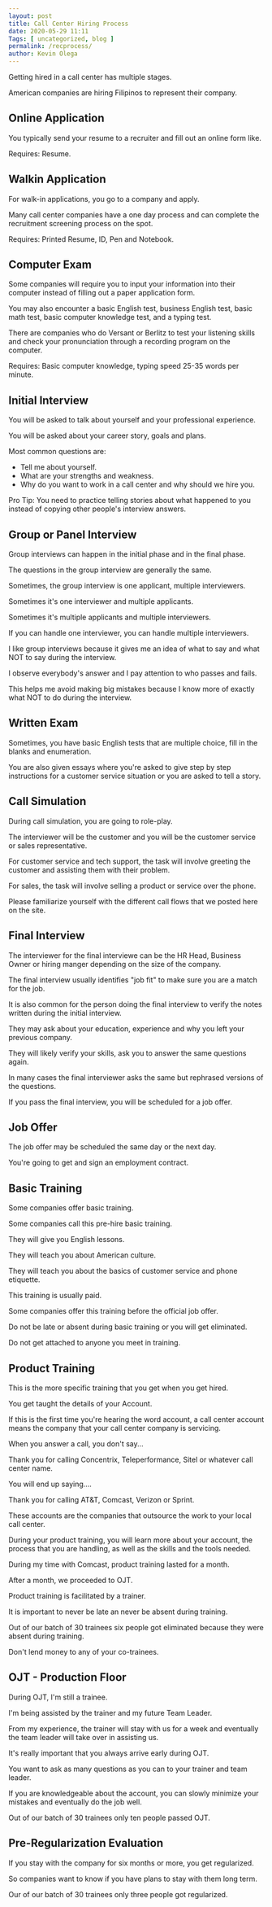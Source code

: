 ```yaml
--- 
layout: post 
title: Call Center Hiring Process
date: 2020-05-29 11:11
Tags: [ uncategorized, blog ]
permalink: /recprocess/ 
author: Kevin Olega 
--- 
```

Getting hired in a call center has multiple stages.

American companies are hiring Filipinos to represent their company.

## Online Application

You typically send your resume to a recruiter and fill out an online form like.

Requires: Resume.

## Walkin Application

For walk-in applications, you go to a company and apply.

Many call center companies have a one day process and can complete the recruitment screening process on the spot.

Requires: Printed Resume, ID, Pen and Notebook.

## Computer Exam

Some companies will require you to input your information into their computer instead of filling out a paper application form.

You may also encounter a basic English test, business English test, basic math test, basic computer knowledge test, and a typing test.

There are companies who do Versant or Berlitz to test your listening skills and check your pronunciation through a recording program on the computer.

Requires: Basic computer knowledge, typing speed 25-35 words per minute.

## Initial Interview

You will be asked to talk about yourself and your professional experience.

You will be asked about your career story, goals and plans.

Most common questions are:

- Tell me about yourself.
- What are your strengths and weakness.
- Why do you want to work in a call center and why should we hire you.

Pro Tip: You need to practice telling stories about what happened to you instead of copying other people's interview answers.

## Group or Panel Interview

Group interviews can happen in the initial phase and in the final phase.

The questions in the group interview are generally the same.

Sometimes, the group interview is one applicant, multiple interviewers.

Sometimes it's one interviewer and multiple applicants.

Sometimes it's multiple applicants and multiple interviewers.

If you can handle one interviewer, you can handle multiple interviewers.

I like group interviews because it gives me an idea of what to say and what NOT to say during the interview.

I observe everybody's answer and I pay attention to who passes and fails.

This helps me avoid making big mistakes because I know more of exactly what NOT to do during the interview.

## Written Exam

Sometimes, you have basic English tests that are multiple choice, fill in the blanks and enumeration.

You are also given essays where you're asked to give step by step instructions for a customer service situation or you are asked to tell a story.

## Call Simulation

During call simulation, you are going to role-play.

The interviewer will be the customer and you will be the customer service or sales representative.

For customer service and tech support, the task will involve greeting the customer and assisting them with their problem.

For sales, the task will involve selling a product or service over the phone.

Please familiarize yourself with the different call flows that we posted here on the site.

## Final Interview

The interviewer for the final interviewe can be the HR Head, Business Owner or hiring manger depending on the size of the company.

The final interview usually identifies "job fit" to make sure you are a match for the job.

It is also common for the person doing the final interview to verify the notes written during the initial interview.

They may ask about your education, experience and why you left your previous company.

They will likely verify your skills, ask you to answer the same questions again.

In many cases the final interviewer asks the same but rephrased versions of the questions.

If you pass the final interview, you will be scheduled for a job offer.

## Job Offer

The job offer may be scheduled the same day or the next day.

You're going to get and sign an employment contract.

## Basic Training

Some companies offer basic training.

Some companies call this pre-hire basic training.

They will give you English lessons.

They will teach you about American culture.

They will teach you about the basics of customer service and phone etiquette.

This training is usually paid.

Some companies offer this training before the official job offer. 

Do not be late or absent during basic training or you will get eliminated.

Do not get attached to anyone you meet in training.

## Product Training

This is the more specific training that you get when you get hired.

You get taught the details of your Account.

If this is the first time you're hearing the word account, a call center account means the company that your call center company is servicing.

When you answer a call, you don't say...

Thank you for calling Concentrix, Teleperformance, Sitel or whatever call center name.

You will end up saying....

Thank you for calling AT&T, Comcast, Verizon or Sprint.

These accounts are the companies that outsource the work to your local call center.

During your product training, you will learn more about your account, the process that you are handling, as well as the skills and the tools needed.

During my time with Comcast, product training lasted for a month.

After a month, we proceeded to OJT.

Product training is facilitated by a trainer.

It is important to never be late an never be absent during training.

Out of our batch of 30 trainees six people got eliminated because they were absent during training.

Don't lend money to any of your co-trainees.

## OJT - Production Floor

During OJT, I'm still a trainee.

I'm being assisted by the trainer and my future Team Leader.

From my experience, the trainer will stay with us for a week and eventually the team leader will take over in assisting us.

It's really important that you always arrive early during OJT.

You want to ask as many questions as you can to your trainer and team leader.

If you are knowledgeable about the account, you can slowly minimize your mistakes and eventually do the job well.

Out of our batch of 30 trainees only ten people passed OJT.

## Pre-Regularization Evaluation

If you stay with the company for six months or more, you get regularized.

So companies want to know if you have plans to stay with them long term.

Our of our batch of 30 trainees only three people got regularized.
